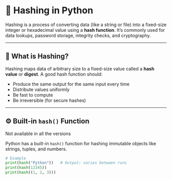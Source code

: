 # 🔐 Hashing in Python

Hashing is a process of converting data (like a string or file) into a fixed-size integer or hexadecimal value using a **hash function**.
It’s commonly used for data lookups, password storage, integrity checks, and cryptography.




---

## 🧠 What is Hashing?

Hashing maps data of arbitrary size to a fixed-size value called a **hash value** or **digest**.
A good hash function should:
- Produce the same output for the same input every time
- Distribute values uniformly
- Be fast to compute
- Be irreversible (for secure hashes)

---

## ⚙️ Built-in `hash()` Function

Not available in all the versions

Python has a built-in `hash()` function for hashing immutable objects like strings, tuples, and numbers.

```python
# Example
print(hash("Python"))   # Output: varies between runs
print(hash(12345))
print(hash((1, 2, 3)))
